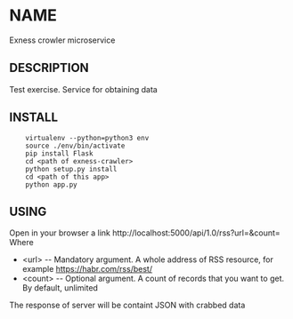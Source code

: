 # NAME

Exness crowler microservice

## DESCRIPTION

Test exercise. Service for obtaining data

## INSTALL

```
    virtualenv --python=python3 env
    source ./env/bin/activate
    pip install Flask
    cd <path of exness-crawler>
    python setup.py install
    cd <path of this app>
    python app.py
```
## USING

Open in your browser a link http://localhost:5000/api/1.0/rss?url=<url>&count=<count>
Where
* &lt;url&gt; -- Mandatory argument. A whole address of RSS resource, for example https://habr.com/rss/best/
* &lt;count&gt; -- Optional argument. A count of records that you want to get. By default, unlimited

The response of server will be containt JSON with crabbed data
